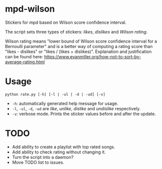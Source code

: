 # mpd-wilson
Stickers for mpd based on Wilson score confidence interval.

The script sets three types of stickers: *likes*, *dislikes* and *Wilson rating*.

Wilson rating means "lower bound of Wilson score confidence interval for a Bernoulli parameter" and is a better way of computing a rating score than "likes - dislikes" or "likes / (likes + dislikes)". Explanation and justification can be found here: https://www.evanmiller.org/how-not-to-sort-by-average-rating.html

# Usage
`python rate.py [-h] [-l | -ul | -d | -ud] [-v]
`

* `-h`: automatically generated help message for usage.
* `-l`, `-ul`, `-d`, `-ud` are *like*, *unlike*, *dislike* and *undislike* respectively. 
* `-v`: verbose mode. Prints the sticker values before and after the update.

# TODO

* Add ability to create a playlist with top rated songs.
* Add ability to check rating without changing it.
* Turn the script into a daemon?
* Move TODO list to issues.